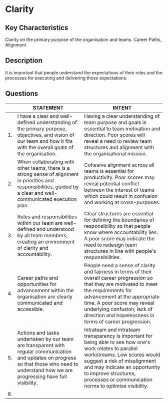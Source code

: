 # Clarity

## Key Characteristics
Clarity on the primary purpose of the organisation and teams. Career Paths, Alignment

## Description
It is important that people understand the expectations of their roles and the processes for executing and delivering those expectations.

## Questions


| | STATEMENT  	| INTENT  	|
|---	|---	|---	|
| 1. | I have a clear and well-defined understanding of the primary purpose, objectives, and vision of our team and how it fits with the overall goals of the organisation.  	| Having a clear understanding of team purpose and goals is essential to team motivation and direction. Poor scores will reveal a need to review team structures and alignment with the organisational mission. |
| 2. | When collaborating with other teams, there is a strong sense of alignment in priorities and responsibilities, guided by a clear and well-communicated execution plan. | Cohesive alignment across all teams is essential for productivity. Poor scores may reveal potential conflict between the interest of teams which could result in confusion and working at cross-purposes. |
| 3. | Roles and responsibilities within our team are well-defined and understood by all team members, creating an environment of clarity and accountability.  	| Clear structures are essential for defining the boundaries of responsibility so that people know where accountability lies. A poor score may indicate the need to redesign team structures in line with people's responsibilities.	|
| 4. | Career paths and opportunities for advancement within the organisation are clearly communicated and accessible. | People need a sense of clarity and fairness in terms of their overall career progression so that they are motivated to meet the requirements for advancement at the appropriate time. A poor score may reveal underlying confusion, lack of direction and hopelessness in terms of career progression.	|
| 5. | Actions and tasks undertaken by our team are transparent with regular communication and updates on progress so that those who need to understand how we are progressing have full visibility. | Intrateam and intrateam transparency is important for being able to see how one's work relates to parallel workstreams. Low scores would suggest a risk of misalignment and may indicate an opportunity to improve structures, processes or communication norms to optimise visibility. |
| 6. |   	|   	|




